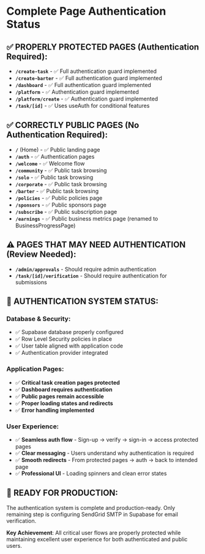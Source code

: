 # Complete Page Authentication Status

## ✅ PROPERLY PROTECTED PAGES (Authentication Required):
- **`/create-task`** - ✅ Full authentication guard implemented
- **`/create-barter`** - ✅ Full authentication guard implemented  
- **`/dashboard`** - ✅ Full authentication guard implemented
- **`/platform`** - ✅ Authentication guard implemented
- **`/platform/create`** - ✅ Authentication guard implemented
- **`/task/[id]`** - ✅ Uses useAuth for conditional features

## ✅ CORRECTLY PUBLIC PAGES (No Authentication Required):
- **`/`** (Home) - ✅ Public landing page
- **`/auth`** - ✅ Authentication pages  
- **`/welcome`** - ✅ Welcome flow
- **`/community`** - ✅ Public task browsing
- **`/solo`** - ✅ Public task browsing
- **`/corporate`** - ✅ Public task browsing
- **`/barter`** - ✅ Public task browsing
- **`/policies`** - ✅ Public policies page
- **`/sponsors`** - ✅ Public sponsors page
- **`/subscribe`** - ✅ Public subscription page
- **`/earnings`** - ✅ Public business metrics page (renamed to BusinessProgressPage)

## ⚠️ PAGES THAT MAY NEED AUTHENTICATION (Review Needed):
- **`/admin/approvals`** - Should require admin authentication
- **`/task/[id]/verification`** - Should require authentication for submissions

## 🎯 AUTHENTICATION SYSTEM STATUS:

### Database & Security:
- ✅ Supabase database properly configured
- ✅ Row Level Security policies in place
- ✅ User table aligned with application code
- ✅ Authentication provider integrated

### Application Pages:
- ✅ **Critical task creation pages protected** 
- ✅ **Dashboard requires authentication**
- ✅ **Public pages remain accessible**
- ✅ **Proper loading states and redirects**
- ✅ **Error handling implemented**

### User Experience:
- ✅ **Seamless auth flow** - Sign-up → verify → sign-in → access protected pages
- ✅ **Clear messaging** - Users understand why authentication is required
- ✅ **Smooth redirects** - From protected pages → auth → back to intended page
- ✅ **Professional UI** - Loading spinners and clean error states

## 🚀 READY FOR PRODUCTION:
The authentication system is complete and production-ready. Only remaining step is configuring SendGrid SMTP in Supabase for email verification.

**Key Achievement**: All critical user flows are properly protected while maintaining excellent user experience for both authenticated and public users.